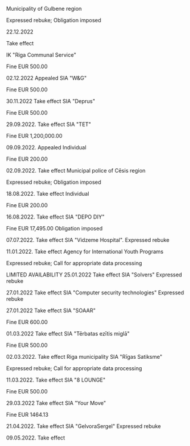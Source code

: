 Municipality of Gulbene region

Expressed rebuke;
Obligation imposed

22.12.2022

Take effect

IK "Riga Communal Service"

Fine
EUR 500.00

02.12.2022
Appealed
SIA "W&G"

Fine
EUR 500.00

30.11.2022
Take effect
SIA "Deprus"

Fine
EUR 500.00

29.09.2022.
Take effect
SIA "TET"

Fine
EUR 1,200,000.00

09.09.2022.
Appealed
Individual

Fine
EUR 200.00

02.09.2022.
Take effect
Municipal police of Cēsis region

Expressed rebuke;
Obligation imposed

18.08.2022.
Take effect
Individual

Fine
EUR 200.00

16.08.2022.
Take effect
SIA "DEPO DIY"

Fine
EUR 17,495.00
Obligation imposed

07.07.2022.
Take effect
SIA "Vidzeme Hospital".
Expressed rebuke

11.01.2022.
Take effect
Agency for International Youth Programs

Expressed rebuke;
Call for appropriate data processing

LIMITED AVAILABILITY
25.01.2022
Take effect
SIA "Solvers"
Expressed rebuke

27.01.2022
Take effect
SIA "Computer security technologies"
Expressed rebuke

27.01.2022
Take effect
SIA "SOAAR"

Fine
EUR 600.00

01.03.2022
Take effect
SIA "Tērbatas ezītis miglā"

Fine
EUR 500.00

02.03.2022.
Take effect
Riga municipality SIA "Rīgas Satiksme"

Expressed rebuke;
Call for appropriate data processing

11.03.2022.
Take effect
SIA "8 LOUNGE"

Fine
EUR 500.00

29.03.2022
Take effect
SIA "Your Move"

Fine
EUR 1464.13

21.04.2022.
Take effect
SIA "GelvoraSergel"
Expressed rebuke

09.05.2022.
Take effect

